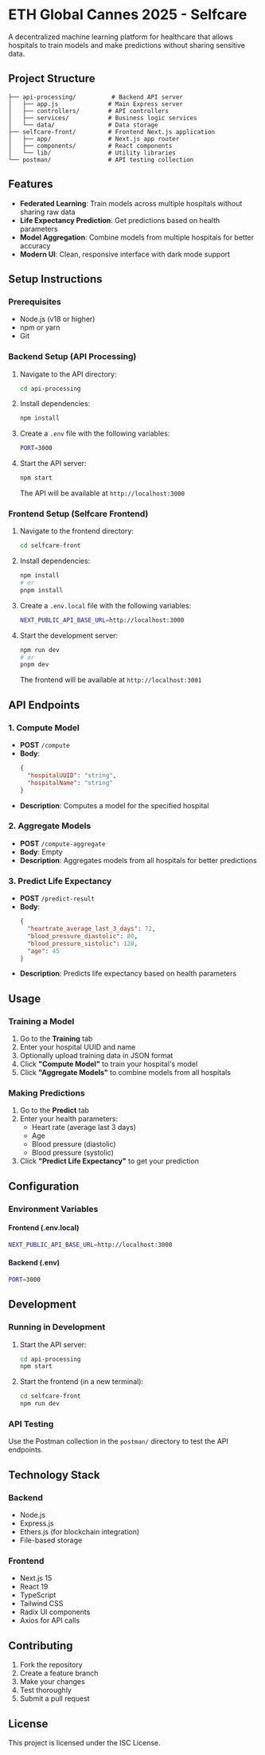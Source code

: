 # ETH Global Cannes 2025 - Selfcare

A decentralized machine learning platform for healthcare that allows hospitals to train models and make predictions without sharing sensitive data.

## Project Structure

```
├── api-processing/          # Backend API server
│   ├── app.js              # Main Express server
│   ├── controllers/        # API controllers
│   ├── services/           # Business logic services
│   └── data/               # Data storage
├── selfcare-front/         # Frontend Next.js application
│   ├── app/                # Next.js app router
│   ├── components/         # React components
│   └── lib/                # Utility libraries
└── postman/                # API testing collection
```

## Features

- **Federated Learning**: Train models across multiple hospitals without sharing raw data
- **Life Expectancy Prediction**: Get predictions based on health parameters
- **Model Aggregation**: Combine models from multiple hospitals for better accuracy
- **Modern UI**: Clean, responsive interface with dark mode support

## Setup Instructions

### Prerequisites

- Node.js (v18 or higher)
- npm or yarn
- Git

### Backend Setup (API Processing)

1. Navigate to the API directory:

   ```bash
   cd api-processing
   ```

2. Install dependencies:

   ```bash
   npm install
   ```

3. Create a `.env` file with the following variables:

   ```bash
   PORT=3000
   ```

4. Start the API server:

   ```bash
   npm start
   ```

   The API will be available at `http://localhost:3000`

### Frontend Setup (Selfcare Frontend)

1. Navigate to the frontend directory:

   ```bash
   cd selfcare-front
   ```

2. Install dependencies:

   ```bash
   npm install
   # or
   pnpm install
   ```

3. Create a `.env.local` file with the following variables:

   ```bash
   NEXT_PUBLIC_API_BASE_URL=http://localhost:3000
   ```

4. Start the development server:

   ```bash
   npm run dev
   # or
   pnpm dev
   ```

   The frontend will be available at `http://localhost:3001`

## API Endpoints

### 1. Compute Model

- **POST** `/compute`
- **Body**:
  ```json
  {
    "hospitalUUID": "string",
    "hospitalName": "string"
  }
  ```
- **Description**: Computes a model for the specified hospital

### 2. Aggregate Models

- **POST** `/compute-aggregate`
- **Body**: Empty
- **Description**: Aggregates models from all hospitals for better predictions

### 3. Predict Life Expectancy

- **POST** `/predict-result`
- **Body**:
  ```json
  {
    "heartrate_average_last_3_days": 72,
    "blood_pressure_diastolic": 80,
    "blood_pressure_sistolic": 120,
    "age": 45
  }
  ```
- **Description**: Predicts life expectancy based on health parameters

## Usage

### Training a Model

1. Go to the **Training** tab
2. Enter your hospital UUID and name
3. Optionally upload training data in JSON format
4. Click **"Compute Model"** to train your hospital's model
5. Click **"Aggregate Models"** to combine models from all hospitals

### Making Predictions

1. Go to the **Predict** tab
2. Enter your health parameters:
   - Heart rate (average last 3 days)
   - Age
   - Blood pressure (diastolic)
   - Blood pressure (systolic)
3. Click **"Predict Life Expectancy"** to get your prediction

## Configuration

### Environment Variables

#### Frontend (.env.local)

```bash
NEXT_PUBLIC_API_BASE_URL=http://localhost:3000
```

#### Backend (.env)

```bash
PORT=3000
```

## Development

### Running in Development

1. Start the API server:

   ```bash
   cd api-processing
   npm start
   ```

2. Start the frontend (in a new terminal):
   ```bash
   cd selfcare-front
   npm run dev
   ```

### API Testing

Use the Postman collection in the `postman/` directory to test the API endpoints.

## Technology Stack

### Backend

- Node.js
- Express.js
- Ethers.js (for blockchain integration)
- File-based storage

### Frontend

- Next.js 15
- React 19
- TypeScript
- Tailwind CSS
- Radix UI components
- Axios for API calls

## Contributing

1. Fork the repository
2. Create a feature branch
3. Make your changes
4. Test thoroughly
5. Submit a pull request

## License

This project is licensed under the ISC License.
